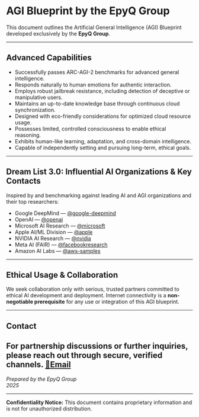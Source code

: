 # AGI Blueprint by the EpyQ Group

This document outlines the Artificial General Intelligence (AGI) Blueprint developed exclusively by the **EpyQ Group**.

---

## Advanced Capabilities

- Successfully passes ARC-AGI-2 benchmarks for advanced general intelligence.  
- Responds naturally to human emotions for authentic interaction.  
- Employs robust jailbreak resistance, including detection of deceptive or manipulative users.  
- Maintains an up-to-date knowledge base through continuous cloud synchronization.  
- Designed with eco-friendly considerations for optimized cloud resource usage.  
- Possesses limited, controlled consciousness to enable ethical reasoning.  
- Exhibits human-like learning, adaptation, and cross-domain intelligence.  
- Capable of independently setting and pursuing long-term, ethical goals.

---

## Dream List 3.0: Influential AI Organizations & Key Contacts

Inspired by and benchmarking against leading AI and AGI organizations and their top researchers:

- Google DeepMind — [@google-deepmind](https://github.com/google-deepmind)  
- OpenAI — [@openai](https://github.com/openai)  
- Microsoft AI Research — [@microsoft](https://github.com/microsoft)  
- Apple AI/ML Division — [@apple](https://github.com/apple)  
- NVIDIA AI Research — [@nvidia](https://github.com/nvidia)  
- Meta AI (FAIR) — [@facebookresearch](https://github.com/facebookresearch)  
- Amazon AI Labs — [@aws-samples](https://github.com/aws-samples)  

---

## Ethical Usage & Collaboration

We seek collaboration only with serious, trusted partners committed to ethical AI development and deployment. Internet connectivity is a **non-negotiable prerequisite** for any use or integration of this AGI blueprint.

---

## Contact

For partnership discussions or further inquiries, please reach out through secure, verified channels.
[📧Email](mailto:auctions.of.the.millennium@gmail.com)  
---

*Prepared by the EpyQ Group*  
*2025*

---

**Confidentiality Notice:** This document contains proprietary information and is not for unauthorized distribution.
